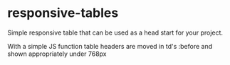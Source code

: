 # responsive-tables
Simple responsive table that can be used as a head start for your project.

With a simple JS function table headers are moved in td's :before and shown appropriately under 768px 
